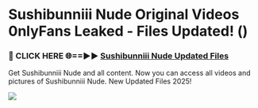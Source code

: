 # Sushibunniii Nude Original Videos 0nlyFans Leaked - Files Updated! ()

<h3>🔴 CLICK HERE 🌐==►► <a href="https://tinyurl.com/2p9ay9w9" rel="nofollow">Sushibunniii Nude Updated Files</a></h3>

Get Sushibunniii Nude and all content. Now you can access all videos and pictures of Sushibunniii Nude. New Updated Files 2025!

[![](https://i.imgur.com/KQgVmj3.gif)](https://tinyurl.com/2p9ay9w9)

